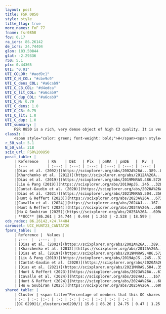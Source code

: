 ```yaml
---
layout: post
title: FSR 0850
style: style
title_flag: true
more_names: FoF 77
fname: fsr0850
fov: 0.17
ra_icrs: 86.26142
de_icrs: 24.74404
glon: 183.50844
glat: -2.29336
r50: 5.1
plx: 0.44365
UTI: "0.91"
UTI_COLOR: "#aed9c1"
UTI_C_N_COL: "#cbe9c9"
UTI_C_dens_COL: "#a6cab9"
UTI_C_C3_COL: "#d4edca"
UTI_C_lit_COL: "#a6cab9"
UTI_C_dup_COL: "#a6cab9"
UTI_C_N: 0.79
UTI_C_dens: 1.0
UTI_C_C3: 0.75
UTI_C_lit: 1.0
UTI_C_dup: 1.0
UTI_summary: |
    FSR 0850 is a rich, very dense object of high C3 quality. It is very well-studied in the literature. This object shares a small percentage of members with a later reported entry.
class3: |
    <span style="color: green; font-weight: bold;">A</span><span style="color: #FFC300; font-weight: bold;">B</span>
r_50_val: 5.1
N_50_val: 218
scix_url: FSR%200850
posit_table: |
    | Reference    | RA    | DEC   | Plx  | pmRA  | pmDE   |  Rv  |
    | :---         | :---: | :---: | :---: | :---: | :---: | :---: |
    |[Dias et al. (2002)](https://scixplorer.org/abs/2002A%26A...389..871D) | 86.312 | 24.754 | -- | 0.07 | -3.88 | -- |
    |[Kharchenko et al. (2012)](https://scixplorer.org/abs/2012A%26A...543A.156K) | 86.28 | 24.738 | -- | 0.07 | -3.88 | -- |
    |[Dias et al. (2019)](https://scixplorer.org/abs/2019MNRAS.486.5726D) | 86.312 | 24.754 | 0.456 | 1.286 | -2.518 | 19.37 |
    |[Liu & Pang (2019)](https://scixplorer.org/abs/2019ApJS..245...32L) | 86.269 | 24.76 | 0.461 | 1.237 | -2.491 | -- |
    |[Cantat-Gaudin et al. (2020)](https://scixplorer.org/abs/2020A%26A...640A...1C) | 86.257 | 24.74 | 0.438 | 1.301 | -2.555 | -- |
    |[Dias et al. (2021)](https://scixplorer.org/abs/2021MNRAS.504..356D) | 86.266 | 24.744 | 0.441 | 1.296 | -2.57 | 16.987 |
    |[Hunt & Reffert (2023)](https://scixplorer.org/abs/2023A%26A...673A.114H) | 86.241 | 24.745 | 0.447 | 1.248 | -2.524 | 15.209 |
    |[Cavallo et al. (2024)](https://scixplorer.org/abs/2024AJ....167...12C) | 86.274 | 24.761 | 0.446 | -- | -- | -- |
    |[Hunt & Reffert (2024)](https://scixplorer.org/abs/2024A%26A...686A..42H) | 86.241 | 24.745 | 0.447 | 1.248 | -2.524 | 15.209 |
    |[Hu & Soubiran (2025)](https://scixplorer.org/abs/2025A%26A...699A.246H) | 86.273 | 24.761 | -- | -- | -- | -- |
    | **UCC** |86.261 | 24.744 | 0.444 | 1.263 | -2.528 | 18.599 | 
cds_radec: 86.26142,+24.74404
carousel: UCC_HUNT23_CANTAT20
fpars_table: |
    | Reference |  Values |
    | :---  |  :---:  |
    | [Dias et al. (2002)](https://scixplorer.org/abs/2002A%26A...389..871D) | `E(B-V)=0.562, Dist=1836.0, Age=7.3` |
    | [Kharchenko et al. (2012)](https://scixplorer.org/abs/2012A%26A...543A.156K) | `e_bv=0.562, distance=1836, log_age=7.3` |
    | [Dias et al. (2019)](https://scixplorer.org/abs/2019MNRAS.486.5726D) | `E(B-V)=0.48, Dist=1861, logAge=7.565, Z=0.002` |
    | [Liu & Pang (2019)](https://scixplorer.org/abs/2019ApJS..245...32L) | `Age=1.15, Z=-0.5` |
    | [Cantat-Gaudin et al. (2020)](https://scixplorer.org/abs/2020A%26A...640A...1C) | `AVNN=1.29, DMNN=11.74, AgeNN=8.67` |
    | [Dias et al. (2021)](https://scixplorer.org/abs/2021MNRAS.504..356D) | `Av=1.776, Dist=1921, logage=8.341, [Fe/H]=-0.086` |
    | [Hunt & Reffert (2023)](https://scixplorer.org/abs/2023A%26A...673A.114H) | `AV50=1.573, diffAV50=2.277, MOD50=11.547, logAge50=8.576` |
    | [Cavallo et al. (2024)](https://scixplorer.org/abs/2024AJ....167...12C) | `AV50=1.72, dMod50=11.58, logAge50=8.73, [Fe/H]50=0.08` |
    | [Hunt & Reffert (2024)](https://scixplorer.org/abs/2024A%26A...686A..42H) | `MassJ=1171.92` |
    | [Hu & Soubiran (2025)](https://scixplorer.org/abs/2025A%26A...699A.246H) | `MA22=-0.16, MA23f=-0.37, MA23g=-0.22, MZ23=-0.46, MK24=-0.24, MF24=-0.34` |
shared_table: |
    | Cluster | <span title="Percentage of members that this OC shares with the ones listed">%</span>   | RA   | DEC   | Plx   | pmRA  | pmDE  | Rv | UTI |
    | :-: | :-: |:-: | :-: | :-: | :-: | :-: | :-: | :-: |
    |[OC 0299](/_clusters/oc0299/)| 15.6 | 86.26 | 24.75 | 0.47 | 1.25 | -2.53 | 18.65 |0.0 |
---
```

